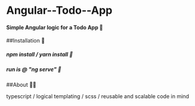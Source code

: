 # Angular--Todo--App 

#### Simple Angular logic for a Todo App 🚀

##Installation 🔬

##### npm install / yarn install  🎉

#####  run is @ "ng serve" 🎉


##About 🤹‍♀️

typescript / logical templating / scss / reusable and scalable code in mind
